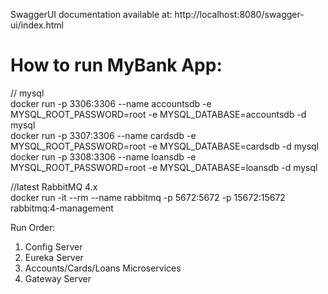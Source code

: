SwaggerUI documentation available at: http://localhost:8080/swagger-ui/index.html

# How to run MyBank App:

// mysql  
docker run -p 3306:3306 --name accountsdb -e MYSQL_ROOT_PASSWORD=root -e MYSQL_DATABASE=accountsdb -d mysql  
docker run -p 3307:3306 --name cardsdb -e MYSQL_ROOT_PASSWORD=root -e MYSQL_DATABASE=cardsdb -d mysql  
docker run -p 3308:3306 --name loansdb -e MYSQL_ROOT_PASSWORD=root -e MYSQL_DATABASE=loansdb -d mysql  

//latest RabbitMQ 4.x  
docker run -it --rm --name rabbitmq -p 5672:5672 -p 15672:15672 rabbitmq:4-management  

Run Order:
1. Config Server
2. Eureka Server
3. Accounts/Cards/Loans Microservices
4. Gateway Server
